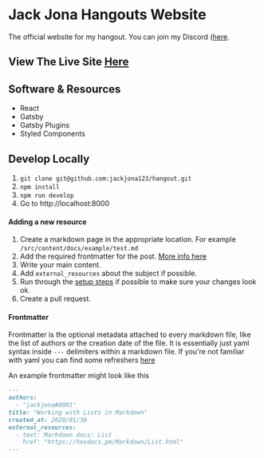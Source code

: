 # Jack Jona Hangouts Website

The official website for my hangout. You can join my Discord ([here](https://discord.gg/NhUJhND32E).

## View The Live Site [Here](https://hangout.jackjona.live)

## Software & Resources

- React
- Gatsby
- Gatsby Plugins
- Styled Components

## Develop Locally

1. `git clone git@github.com:jackjona123/hangout.git`
2. `npm install`
3. `npm run develop`
4.  Go to http://localhost:8000

#### Adding a new resource

1. Create a markdown page in the appropriate location. For example `/src/content/docs/example/test.md`
2. Add the required frontmatter for the post. [More info here](#frontmatter)
3. Write your main content.
4. Add `external_resources` about the subject if possible.
5. Run through the [setup steps](#setup) if possible to make sure your changes look ok.
6. Create a pull request.

#### Frontmatter

Frontmatter is the optional metadata attached to every markdown file, like the list of authors or the creation date of the file. It is essentially just yaml syntax inside `---` delimiters within a markdown file. If you're not familiar with yaml you can find some refreshers [here](https://learnxinyminutes.com/docs/yaml/)

An example frontmatter might look like this

```md
---
authors:
  - "jackjona#0001"
title: "Working with Lists in Markdown"
created_at: 2020/01/30
external_resources:
  - text: Markdown docs: List
    href: "https://hexdocs.pm/Markdown/List.html"
---
